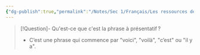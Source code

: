 ```yaml
---
{"dg-publish":true,"permalink":"/Notes/Sec 1/Français/Les ressources de la langue/La phrase/Des phrases à construction particuliaires/La phrase à présentatif/"}
---
```



>[!Question]- Qu'est-ce que c'est la phrase à présentatif ?
>- C’est une phrase qui commence par "voici", "voilà", "c’est" ou "il y a".

